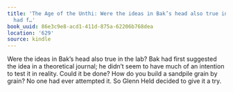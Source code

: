 ```yaml
---
title: 'The Age of the Unthi: Were the ideas in Bak’s head also true in the lab? Bak
  had f…'
book_uuid: 86e3c9e8-acd1-411d-875a-62206b768dea
location: '629'
source: kindle
---
```


Were the ideas in Bak’s head also true in the lab? Bak had first suggested the idea in a theoretical journal; he didn’t seem to have much of an intention to test it in reality. Could it be done? How do you build a sandpile grain by grain? No one had ever attempted it. So Glenn Held decided to give it a try.